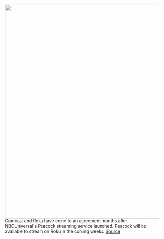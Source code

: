 <img src='https://cdn.vox-cdn.com/thumbor/cMVv97ctd_gbI9573iNeT92Ibns=/0x0:2040x1360/1200x800/filters:focal(857x517:1183x843)/cdn.vox-cdn.com/uploads/chorus_image/image/67433415/acastro_200714_1777_peacock_0001.0.jpg' width='700px' /><br/>
Comcast and Roku have come to an agreement months after NBCUniversal's Peacock streaming service launched. Peacock will be available to stream on Roku in the coming weeks.
<a href='https://www.theverge.com/2020/9/18/21445982/peacock-roku-streaming-comcast-nbcuniversal-negotiations-apps'> Source <a/>